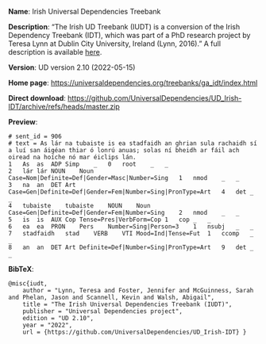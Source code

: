 
**Name**: Irish Universal Dependencies Treebank

**Description**: “The Irish UD Treebank (IUDT) is a conversion
of the Irish Dependency Treebank
(IDT), which was part of a PhD research project
by Teresa Lynn at Dublin City University, Ireland (Lynn, 2016).”
A full description is available
[here](https://github.com/UniversalDependencies/UD_Irish-IDT/blob/master/README.txt).

**Version**: UD version 2.10 (2022-05-15)

**Home page**: <https://universaldependencies.org/treebanks/ga_idt/index.html>

**Direct download**: <https://github.com/UniversalDependencies/UD_Irish-IDT/archive/refs/heads/master.zip>

**Preview**:
~~~
# sent_id = 906
# text = As lár na tubaiste is ea stadfaidh an ghrian sula rachaidh sí a luí san áigéan thiar ó lonrú anuas; solas ní bheidh ar fáil ach oiread na hoíche nó mar éiclips lán.
1	As	as	ADP	Simp	_	0	root	_	_
2	lár	lár	NOUN	Noun	Case=Nom|Definite=Def|Gender=Masc|Number=Sing	1	nmod	_	_
3	na	an	DET	Art	Case=Gen|Definite=Def|Gender=Fem|Number=Sing|PronType=Art	4	det	_	_
4	tubaiste	tubaiste	NOUN	Noun	Case=Gen|Definite=Def|Gender=Fem|Number=Sing	2	nmod	_	_
5	is	is	AUX	Cop	Tense=Pres|VerbForm=Cop	1	cop	_	_
6	ea	ea	PRON	Pers	Number=Sing|Person=3	1	nsubj	_	_
7	stadfaidh	stad	VERB	VTI	Mood=Ind|Tense=Fut	1	ccomp	_	_
8	an	an	DET	Art	Definite=Def|Number=Sing|PronType=Art	9	det	_	_
~~~

**BibTeX**:
~~~
@misc{iudt,
    author = "Lynn, Teresa and Foster, Jennifer and McGuinness, Sarah and Phelan, Jason and Scannell, Kevin and Walsh, Abigail",
    title = "The Irish Universal Dependencies Treebank (IUDT)",
    publisher = "Universal Dependencies project",
    edition = "UD 2.10",
    year = "2022",
    url = {https://github.com/UniversalDependencies/UD_Irish-IDT} }
~~~
